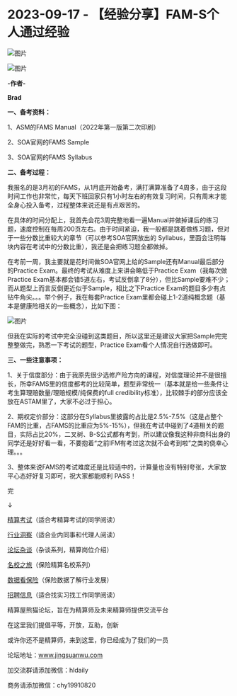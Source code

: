 # 2023-09-17 - 【经验分享】FAM-S个人通过经验

![图片](https://mmbiz.qpic.cn/mmbiz_jpg/PVTr5cqOmdsiaicIRGthO3IhpdkibrFUWVU1xAtP9ZY24c0vAhCVJo55thjfrfia19NvibyVvich2UW9I8vGCty5LxNw/640?wx_fmt=jpeg&tp=webp&wxfrom=5&wx_lazy=1)

![图片](https://mmbiz.qpic.cn/mmbiz_png/6aVaON9Kibf7U8kyccAm9c63gM1MwibJqsV15F2VRibE1QnBiagxHfwER6LQXwibwwQjUzRdnQxj1Vbic0abIUTX6PJg/640?wx_fmt=png&tp=webp&wxfrom=5&wx_lazy=1)

**-作者-**

**Brad**

**一、备考资料：**

1、ASM的FAMS Manual（2022年第一版第二次印刷）

2、SOA官网的FAMS Sample

3、SOA官网的FAMS Syllabus

**二、备考过程：**

我报名的是3月初的FAMS，从1月底开始备考，满打满算准备了4周多，由于这段时间工作也非常忙，每天下班回家只有1小时左右的有效复习时间，只有周末才能全身心投入备考，过程整体来说还是有点艰苦的。

在具体的时间分配上，我首先会花3周完整地看一遍Manual并做掉课后的练习题，速度控制在每周200页左右。由于时间紧迫，我一般都是跳着做练习题，但对于一些分数比重较大的章节（可以参考SOA官网放出的 Syllabus，里面会注明每块内容在考试中的分数比重），我还是会把练习题全都做掉。

在考前一周，我主要就是花时间做SOA官网上给的Sample还有Manual最后部分的Practice Exam。最终的考试从难度上来讲会略低于Practice Exam（我每次做Practice Exam基本都会错5道左右，考试反倒拿了8分），但比Sample要难不少；而从题型上而言反倒更近似于Sample，相比之下Practice Exam的题目多少有点钻牛角尖。。。举个例子，我在每套Practice Exam里都会碰上1-2道纯概念题（基本是健康险相关的一些概念），比如下图：

![图片](https://mmbiz.qpic.cn/sz_mmbiz_png/Do5Guhv166wicP8rU2YgyMGibptG5oOf8Cib61k38KUeOUO7zD8WmEW9Meh2CaFYuice60gUlmTAu9Cbt2jvDvckOA/640?wx_fmt=png&tp=webp&wxfrom=5&wx_lazy=1)

但我在实际的考试中完全没碰到这类题目，所以这里还是建议大家把Sample完完整整做完，熟悉一下考试的题型，Practice Exam看个人情况自行选做即可。

**三、一些注意事项：**

1、关于信度部分：由于我原先很少选修产险方向的课程，对信度理论并不是很擅长，所幸FAMS里的信度都考的比较简单，题型非常统一（基本就是给一些条件让考生算理赔数量/理赔规模/纯保费的full credibility标准），比较棘手的部分应该全放在ASTAM里了，大家不必过于担心。

2、期权定价部分：这部分在Syllabus里披露的占比是2.5%-7.5%（这是占整个FAM的比重，占FAMS的比重应为5%-15%），但我在考试中碰到了4道相关的题目，实际占比20%，二叉树、B-S公式都有考到，所以建议像我这种非商科出身的同学还是好好看一看，不要抱着“之前IFM有考过这次就不会考到啦”之类的侥幸心理。。。

3、整体来说FAMS的考试难度还是比较适中的，计算量也没有特别夸张，大家放平心态好好复习即可，祝大家都能顺利 PASS！


完


↓

[精算考试](https://mp.weixin.qq.com/mp/appmsgalbum?__biz=MzIyMjA5MzUwMg==&action=getalbum&album_id=1466144252454764546#wechat_redirect)（适合考精算考试的同学阅读）

[行业洞察](https://mp.weixin.qq.com/mp/appmsgalbum?__biz=MzIyMjA5MzUwMg==&action=getalbum&album_id=1466140974488748032#wechat_redirect)（适合业内同事和代理人阅读）

[论坛杂谈](https://mp.weixin.qq.com/mp/appmsgalbum?__biz=MzIyMjA5MzUwMg==&action=getalbum&album_id=1466151460148084736#wechat_redirect)（杂谈系列，精算岗位介绍）

[名校之旅](https://mp.weixin.qq.com/mp/appmsgalbum?__biz=MzIyMjA5MzUwMg==&action=getalbum&album_id=1466147283460161538#wechat_redirect)（保险精算名校系列）

[数据看保险](https://mp.weixin.qq.com/mp/appmsgalbum?__biz=MzIyMjA5MzUwMg==&action=getalbum&album_id=2002358913534328835#wechat_redirect)（保险数据了解行业发展）

[招聘信息](https://mp.weixin.qq.com/mp/appmsgalbum?__biz=MzIyMjA5MzUwMg==&action=getalbum&album_id=1466154141080092675#wechat_redirect)（适合找实习找工作同学阅读）

精算屋熊猫论坛，旨在为精算师及未来精算师提供交流平台

在这里我们提倡平等，开放，互助，创新

或许你还不是精算师，来到这里，你已经成为了我们的一员

论坛地址：www.jingsuanwu.com

加交流群请添加微信：hldaily

商务请添加微信：chy19910820